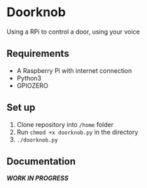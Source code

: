 # Doorknob

Using a RPi to control a door, using your voice

## Requirements

* A Raspberry Pi with internet connection
* Python3
* GPIOZERO

## Set up

1. Clone repository into `/home` folder
2. Run `chmod +x doorknob.py` in the directory
3. `./doorknob.py`

## Documentation

***WORK IN PROGRESS***